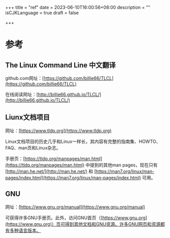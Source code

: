 +++
title = "ref"
date = 2023-06-10T16:00:56+08:00
description = ""
isCJKLanguage = true
draft = false

+++

# 参考

## The Linux Command Line 中文翻译

github.com网址：[https://github.com/billie66/TLCL](https://github.com/billie66/TLCL)

在线阅读网址：[http://billie66.github.io/TLCL/](http://billie66.github.io/TLCL/)



## Liunx文档项目

网址：[https://www.tldp.org](https://www.tldp.org)

​	Linux文档项目的历史几乎和Linux一样长，其内容有完整的指南集、HOWTO、FAQ、man页和Linux杂志。

手册页：[https://tldp.org/manpages/man.html](https://tldp.org/manpages/man.html) 中提到的其他man pages，现在只有 [http://man.he.net/](http://man.he.net/) 和 [https://man7.org/linux/man-pages/index.html](https://man7.org/linux/man-pages/index.html) 可用。

## GNU

网址：[https://www.gnu.org/manual](https://www.gnu.org/manual)

可获得许多GNU手册页。此外，访问GNU首页（[https://www.gnu.org](https://www.gnu.org)）页可得到其他文档和GNU资源。许多GNU网页和资源都有多种语言版本。
